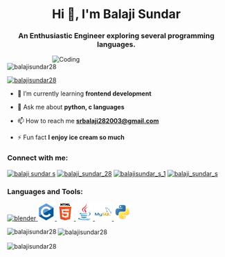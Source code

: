 <h1 align="center">Hi 👋, I'm Balaji Sundar</h1>
<h3 align="center">An Enthusiastic Engineer exploring several programming languages.</h3>
<img align="right" alt="Coding" width="400" src="https://cdn.dribbble.com/users/1514097/screenshots/5687494/working.gif">

<p align="left"> <img src="https://komarev.com/ghpvc/?username=balajisundar28&label=Profile%20views&color=0e75b6&style=flat" alt="balajisundar28" /> </p>

<p align="left"> <a href="https://github.com/ryo-ma/github-profile-trophy"><img src="https://github-profile-trophy.vercel.app/?username=balajisundar28" alt="balajisundar28" /></a> </p>

- 🌱 I’m currently learning **frontend development**

- 💬 Ask me about **python, c languages**

- 📫 How to reach me **srbalaji282003@gmail.com**

- ⚡ Fun fact **I enjoy ice cream so much**

<h3 align="left">Connect with me:</h3>
<p align="left">
<a href="https://www.linkedin.com/in/balaji-sundar-s-a7a3a9225" target="blank"><img align="center" src="https://raw.githubusercontent.com/rahuldkjain/github-profile-readme-generator/master/src/images/icons/Social/linked-in-alt.svg" alt="balaji sundar s" height="30" width="40" /></a>
<a href="https://instagram.com/balaji_sundar_28" target="blank"><img align="center" src="https://raw.githubusercontent.com/rahuldkjain/github-profile-readme-generator/master/src/images/icons/Social/instagram.svg" alt="balaji_sundar_28" height="30" width="40" /></a>
<a href="https://www.hackerrank.com/balajisundar_s_1" target="blank"><img align="center" src="https://raw.githubusercontent.com/rahuldkjain/github-profile-readme-generator/master/src/images/icons/Social/hackerrank.svg" alt="balajisundar_s_1" height="30" width="40" /></a>
<a href="https://www.leetcode.com/balaji_sundar_s" target="blank"><img align="center" src="https://raw.githubusercontent.com/rahuldkjain/github-profile-readme-generator/master/src/images/icons/Social/leet-code.svg" alt="balaji_sundar_s" height="30" width="40" /></a>
</p>

<h3 align="left">Languages and Tools:</h3>
<p align="left"> <a href="https://www.blender.org/" target="_blank" rel="noreferrer"> <img src="https://download.blender.org/branding/community/blender_community_badge_white.svg" alt="blender" width="40" height="40"/> </a> <a href="https://www.cprogramming.com/" target="_blank" rel="noreferrer"> <img src="https://raw.githubusercontent.com/devicons/devicon/master/icons/c/c-original.svg" alt="c" width="40" height="40"/> </a> <a href="https://www.w3.org/html/" target="_blank" rel="noreferrer"> <img src="https://raw.githubusercontent.com/devicons/devicon/master/icons/html5/html5-original-wordmark.svg" alt="html5" width="40" height="40"/> </a> <a href="https://www.java.com" target="_blank" rel="noreferrer"> <img src="https://raw.githubusercontent.com/devicons/devicon/master/icons/java/java-original.svg" alt="java" width="40" height="40"/> </a> <a href="https://www.mysql.com/" target="_blank" rel="noreferrer"> <img src="https://raw.githubusercontent.com/devicons/devicon/master/icons/mysql/mysql-original-wordmark.svg" alt="mysql" width="40" height="40"/> </a> <a href="https://www.python.org" target="_blank" rel="noreferrer"> <img src="https://raw.githubusercontent.com/devicons/devicon/master/icons/python/python-original.svg" alt="python" width="40" height="40"/> </a> </p>

<p><img align="left" src="https://github-readme-stats.vercel.app/api/top-langs?username=balajisundar28&show_icons=true&locale=en&layout=compact" alt="balajisundar28" /></p>

<p>&nbsp;<img align="center" src="https://github-readme-stats.vercel.app/api?username=balajisundar28&show_icons=true&locale=en" alt="balajisundar28" /></p>

<p><img align="center" src="https://github-readme-streak-stats.herokuapp.com/?user=balajisundar28&" alt="balajisundar28" /></p>
